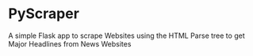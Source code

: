 # PyScraper
A simple Flask app to scrape Websites using the HTML Parse tree to get Major Headlines from News Websites
